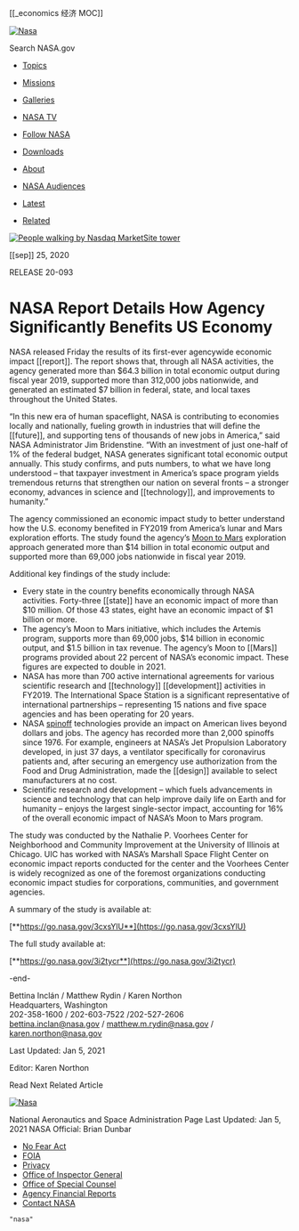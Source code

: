 [[_economics 经济 MOC]]

[](https://www.nasa.gov/specials/apollo50th/index.html)

 [![Nasa](https://www.nasa.gov/sites/all/themes/custom/nasatwo/images/nasa-logo.svg)](https://www.nasa.gov/) 

Search NASA.gov 

-   [Topics](javascript:void(0);)
-   [Missions](javascript:void(0);)
-   [Galleries](javascript:void(0);)
-   [NASA TV](https://www.nasa.gov/multimedia/nasatv/index.html)
-   [Follow NASA](javascript:void(0);)
-   [Downloads](javascript:void(0);)
-   [About](javascript:void(0);)
-   [NASA Audiences](javascript:void(0);)

-   [Latest](https://www.nasa.gov/press-release/nasa-report-details-how-agency-significantly-benefits-us-economy#)
-   [Related](https://www.nasa.gov/press-release/nasa-report-details-how-agency-significantly-benefits-us-economy#)

[![People walking by Nasdaq MarketSite tower](https://www.nasa.gov/sites/default/files/styles/ubernode_alt_horiz/public/thumbnails/image/nhq201906070001.jpg)](https://www.nasa.gov/sites/default/files/thumbnails/image/nhq201906070001.jpg)

[[sep]] 25, 2020

RELEASE 20-093

[](https://www.nasa.gov/press-release/nasa-report-details-how-agency-significantly-benefits-us-economy# "Facebook")

[](https://www.nasa.gov/press-release/nasa-report-details-how-agency-significantly-benefits-us-economy# "Twitter")[](https://www.nasa.gov/press-release/nasa-report-details-how-agency-significantly-benefits-us-economy# "LinkedIn")[](https://www.nasa.gov/press-release/nasa-report-details-how-agency-significantly-benefits-us-economy# "Pinterest")[](https://www.nasa.gov/press-release/nasa-report-details-how-agency-significantly-benefits-us-economy#)

# NASA Report Details How Agency Significantly Benefits US Economy

NASA released Friday the results of its first-ever agencywide economic impact [[report]]. The report shows that, through all NASA activities, the agency generated more than $64.3 billion in total economic output during fiscal year 2019, supported more than 312,000 jobs nationwide, and generated an estimated $7 billion in federal, state, and local taxes throughout the United States. 

“In this new era of human spaceflight, NASA is contributing to economies locally and nationally, fueling growth in industries that will define the [[future]], and supporting tens of thousands of new jobs in America,” said NASA Administrator Jim Bridenstine. “With an investment of just one-half of 1% of the federal budget, NASA generates significant total economic output annually. This study confirms, and puts numbers, to what we have long understood – that taxpayer investment in America’s space program yields tremendous returns that strengthen our nation on several fronts – a stronger economy, advances in science and [[technology]], and improvements to humanity.”

The agency commissioned an economic impact study to better understand how the U.S. economy benefited in FY2019 from America’s lunar and Mars exploration efforts. The study found the agency’s [Moon to Mars](https://www.nasa.gov/topics/moon-to-mars) exploration approach generated more than $14 billion in total economic output and supported more than 69,000 jobs nationwide in fiscal year 2019.

Additional key findings of the study include:

-   Every state in the country benefits economically through NASA activities. Forty-three [[state]] have an economic impact of more than $10 million. Of those 43 states, eight have an economic impact of $1 billion or more.
-   The agency’s Moon to Mars initiative, which includes the Artemis program, supports more than 69,000 jobs, $14 billion in economic output, and $1.5 billion in tax revenue. The agency’s Moon to [[Mars]] programs provided about 22 percent of NASA’s economic impact. These figures are expected to double in 2021.
-   NASA has more than 700 active international agreements for various scientific research and [[technology]] [[development]] activities in FY2019. The International Space Station is a significant representative of international partnerships – representing 15 nations and five space agencies and has been operating for 20 years. 
-   NASA [spinoff](https://www.nasa.gov/directorates/spacetech/spinoff) technologies provide an impact on American lives beyond dollars and jobs. The agency has recorded more than 2,000 spinoffs since 1976. For example, engineers at NASA’s Jet Propulsion Laboratory developed, in just 37 days, a ventilator specifically for coronavirus patients and, after securing an emergency use authorization from the Food and Drug Administration, made the [[design]] available to select manufacturers at no cost.
-   Scientific research and development – which fuels advancements in science and technology that can help improve daily life on Earth and for humanity – enjoys the largest single-sector impact, accounting for 16% of the overall economic impact of NASA’s Moon to Mars program.

The study was conducted by the Nathalie P. Voorhees Center for Neighborhood and Community Improvement at the University of Illinois at Chicago. UIC has worked with NASA’s Marshall Space Flight Center on economic impact reports conducted for the center and the Voorhees Center is widely recognized as one of the foremost organizations conducting economic impact studies for corporations, communities, and government agencies.

A summary of the study is available at:

[**https://go.nasa.gov/3cxsYlU**](https://go.nasa.gov/3cxsYlU)

The full study available at:

[**https://go.nasa.gov/3i2tycr**](https://go.nasa.gov/3i2tycr)

\-end-

Bettina Inclán / Matthew Rydin / Karen Northon  
Headquarters, Washington  
202-358-1600 / 202-603-7522 /202-527-2606  
[bettina.inclan@nasa.gov](mailto:bettina.inclan@nasa.gov) / [matthew.m.rydin@nasa.gov](mailto:matthew.m.rydin@nasa.gov) / [karen.northon@nasa.gov](mailto:karen.northon@nasa.gov)

Last Updated: Jan 5, 2021

Editor: Karen Northon

Read Next Related Article

 [![Nasa](https://www.nasa.gov/sites/all/themes/custom/nasatwo/images/nasa-logo.svg)](https://www.nasa.gov/) 

National Aeronautics and Space Administration Page Last Updated: Jan 5, 2021 NASA Official: Brian Dunbar

-   [No Fear Act](https://www.nasa.gov/offices/odeo/no-fear-act)
-   [FOIA](https://www.nasa.gov/FOIA)
-   [Privacy](https://www.nasa.gov/about/highlights/HP_Privacy.html)
-   [Office of Inspector General](https://oig.nasa.gov/)
-   [Office of Special Counsel](https://osc.gov/)
-   [Agency Financial Reports](https://www.nasa.gov/news/budget/index.html)
-   [Contact NASA](https://www.nasa.gov/about/contact/index.html)

```query 2021-09-27 15:59
"nasa"
```